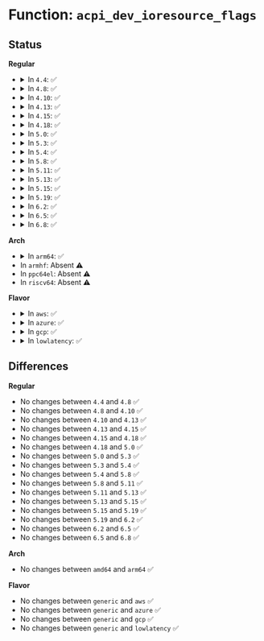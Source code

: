 # Function: <code>acpi_dev_ioresource_flags</code>

## Status
<b>Regular</b>
<ul>
<li>
<details>
<summary>In <code>4.4</code>: ✅</summary>

```c
void acpi_dev_ioresource_flags(struct resource *res, u64 len, u8 io_decode, u8 translation_type);
```

**Collision:** Unique Static

**Inline:** No

**Transformation:** False

**Instances:**

```
In drivers/acpi/resource.c (ffffffff81481a4f)
Location: drivers/acpi/resource.c:121
Inline: False
Direct callers:
  - drivers/acpi/resource.c:acpi_decode_space
  - drivers/acpi/resource.c:acpi_dev_resource_io
```
**Symbols:**

```
ffffffff81481a4f-ffffffff81481abb: acpi_dev_ioresource_flags (STB_LOCAL)
```
</details>
</li>
<li>
<details>
<summary>In <code>4.8</code>: ✅</summary>

```c
void acpi_dev_ioresource_flags(struct resource *res, u64 len, u8 io_decode, u8 translation_type);
```

**Collision:** Unique Static

**Inline:** No

**Transformation:** False

**Instances:**

```
In drivers/acpi/resource.c (ffffffff814d0545)
Location: drivers/acpi/resource.c:134
Inline: False
Direct callers:
  - drivers/acpi/resource.c:acpi_decode_space
  - drivers/acpi/resource.c:acpi_dev_resource_io
```
**Symbols:**

```
ffffffff814d0545-ffffffff814d05b1: acpi_dev_ioresource_flags (STB_LOCAL)
```
</details>
</li>
<li>
<details>
<summary>In <code>4.10</code>: ✅</summary>

```c
void acpi_dev_ioresource_flags(struct resource *res, u64 len, u8 io_decode, u8 translation_type);
```

**Collision:** Unique Static

**Inline:** No

**Transformation:** False

**Instances:**

```
In drivers/acpi/resource.c (ffffffff814f24af)
Location: drivers/acpi/resource.c:147
Inline: False
Direct callers:
  - drivers/acpi/resource.c:acpi_decode_space
  - drivers/acpi/resource.c:acpi_dev_resource_io
```
**Symbols:**

```
ffffffff814f24af-ffffffff814f251b: acpi_dev_ioresource_flags (STB_LOCAL)
```
</details>
</li>
<li>
<details>
<summary>In <code>4.13</code>: ✅</summary>

```c
void acpi_dev_ioresource_flags(struct resource *res, u64 len, u8 io_decode, u8 translation_type);
```

**Collision:** Unique Static

**Inline:** No

**Transformation:** False

**Instances:**

```
In drivers/acpi/resource.c (ffffffff814ffee0)
Location: drivers/acpi/resource.c:147
Inline: False
Direct callers:
  - drivers/acpi/resource.c:acpi_decode_space
  - drivers/acpi/resource.c:acpi_dev_resource_io
  - drivers/acpi/resource.c:acpi_dev_resource_io
```
**Symbols:**

```
ffffffff814ffee0-ffffffff814fff4e: acpi_dev_ioresource_flags (STB_LOCAL)
```
</details>
</li>
<li>
<details>
<summary>In <code>4.15</code>: ✅</summary>

```c
void acpi_dev_ioresource_flags(struct resource *res, u64 len, u8 io_decode, u8 translation_type);
```

**Collision:** Unique Static

**Inline:** No

**Transformation:** False

**Instances:**

```
In drivers/acpi/resource.c (ffffffff81542090)
Location: drivers/acpi/resource.c:147
Inline: False
Direct callers:
  - drivers/acpi/resource.c:acpi_decode_space
  - drivers/acpi/resource.c:acpi_dev_resource_io
  - drivers/acpi/resource.c:acpi_dev_resource_io
```
**Symbols:**

```
ffffffff81542090-ffffffff815420fe: acpi_dev_ioresource_flags (STB_LOCAL)
```
</details>
</li>
<li>
<details>
<summary>In <code>4.18</code>: ✅</summary>

```c
void acpi_dev_ioresource_flags(struct resource *res, u64 len, u8 io_decode, u8 translation_type);
```

**Collision:** Unique Static

**Inline:** No

**Transformation:** False

**Instances:**

```
In drivers/acpi/resource.c (ffffffff81577fe0)
Location: drivers/acpi/resource.c:147
Inline: False
Direct callers:
  - drivers/acpi/resource.c:acpi_decode_space
  - drivers/acpi/resource.c:acpi_dev_resource_io
  - drivers/acpi/resource.c:acpi_dev_resource_io
```
**Symbols:**

```
ffffffff81577fe0-ffffffff8157804e: acpi_dev_ioresource_flags (STB_LOCAL)
```
</details>
</li>
<li>
<details>
<summary>In <code>5.0</code>: ✅</summary>

```c
void acpi_dev_ioresource_flags(struct resource *res, u64 len, u8 io_decode, u8 translation_type);
```

**Collision:** Unique Static

**Inline:** No

**Transformation:** False

**Instances:**

```
In drivers/acpi/resource.c (ffffffff8158fc50)
Location: drivers/acpi/resource.c:147
Inline: False
Direct callers:
  - drivers/acpi/resource.c:acpi_decode_space
  - drivers/acpi/resource.c:acpi_dev_resource_io
  - drivers/acpi/resource.c:acpi_dev_resource_io
```
**Symbols:**

```
ffffffff8158fc50-ffffffff8158fcbe: acpi_dev_ioresource_flags (STB_LOCAL)
```
</details>
</li>
<li>
<details>
<summary>In <code>5.3</code>: ✅</summary>

```c
void acpi_dev_ioresource_flags(struct resource *res, u64 len, u8 io_decode, u8 translation_type);
```

**Collision:** Unique Static

**Inline:** No

**Transformation:** False

**Instances:**

```
In drivers/acpi/resource.c (ffffffff815c0a90)
Location: drivers/acpi/resource.c:139
Inline: False
Direct callers:
  - drivers/acpi/resource.c:acpi_decode_space
  - drivers/acpi/resource.c:acpi_dev_resource_io
  - drivers/acpi/resource.c:acpi_dev_resource_io
```
**Symbols:**

```
ffffffff815c0a90-ffffffff815c0b01: acpi_dev_ioresource_flags (STB_LOCAL)
```
</details>
</li>
<li>
<details>
<summary>In <code>5.4</code>: ✅</summary>

```c
void acpi_dev_ioresource_flags(struct resource *res, u64 len, u8 io_decode, u8 translation_type);
```

**Collision:** Unique Static

**Inline:** No

**Transformation:** False

**Instances:**

```
In drivers/acpi/resource.c (ffffffff815e1d50)
Location: drivers/acpi/resource.c:139
Inline: False
Direct callers:
  - drivers/acpi/resource.c:acpi_decode_space
  - drivers/acpi/resource.c:acpi_dev_resource_io
  - drivers/acpi/resource.c:acpi_dev_resource_io
```
**Symbols:**

```
ffffffff815e1d50-ffffffff815e1dc1: acpi_dev_ioresource_flags (STB_LOCAL)
```
</details>
</li>
<li>
<details>
<summary>In <code>5.8</code>: ✅</summary>

```c
void acpi_dev_ioresource_flags(struct resource *res, u64 len, u8 io_decode, u8 translation_type);
```

**Collision:** Unique Static

**Inline:** No

**Transformation:** False

**Instances:**

```
In drivers/acpi/resource.c (ffffffff8168c970)
Location: drivers/acpi/resource.c:139
Inline: False
Direct callers:
  - drivers/acpi/resource.c:acpi_decode_space
  - drivers/acpi/resource.c:acpi_dev_resource_io
  - drivers/acpi/resource.c:acpi_dev_resource_io
```
**Symbols:**

```
ffffffff8168c970-ffffffff8168ca1b: acpi_dev_ioresource_flags (STB_LOCAL)
```
</details>
</li>
<li>
<details>
<summary>In <code>5.11</code>: ✅</summary>

```c
void acpi_dev_ioresource_flags(struct resource *res, u64 len, u8 io_decode, u8 translation_type);
```

**Collision:** Unique Static

**Inline:** No

**Transformation:** False

**Instances:**

```
In drivers/acpi/resource.c (ffffffff816aa670)
Location: drivers/acpi/resource.c:139
Inline: False
Direct callers:
  - drivers/acpi/resource.c:acpi_decode_space
  - drivers/acpi/resource.c:acpi_dev_resource_io
  - drivers/acpi/resource.c:acpi_dev_resource_io
```
**Symbols:**

```
ffffffff816aa670-ffffffff816aa71b: acpi_dev_ioresource_flags (STB_LOCAL)
```
</details>
</li>
<li>
<details>
<summary>In <code>5.13</code>: ✅</summary>

```c
void acpi_dev_ioresource_flags(struct resource *res, u64 len, u8 io_decode, u8 translation_type);
```

**Collision:** Unique Static

**Inline:** No

**Transformation:** False

**Instances:**

```
In drivers/acpi/resource.c (ffffffff8168cef0)
Location: drivers/acpi/resource.c:140
Inline: False
Direct callers:
  - drivers/acpi/resource.c:acpi_decode_space
  - drivers/acpi/resource.c:acpi_dev_resource_io
  - drivers/acpi/resource.c:acpi_dev_resource_io
```
**Symbols:**

```
ffffffff8168cef0-ffffffff8168cf9b: acpi_dev_ioresource_flags (STB_LOCAL)
```
</details>
</li>
<li>
<details>
<summary>In <code>5.15</code>: ✅</summary>

```c
void acpi_dev_ioresource_flags(struct resource *res, u64 len, u8 io_decode, u8 translation_type);
```

**Collision:** Unique Static

**Inline:** No

**Transformation:** False

**Instances:**

```
In drivers/acpi/resource.c (ffffffff81702720)
Location: drivers/acpi/resource.c:140
Inline: False
Direct callers:
  - drivers/acpi/resource.c:acpi_decode_space
  - drivers/acpi/resource.c:acpi_dev_resource_io
  - drivers/acpi/resource.c:acpi_dev_resource_io
```
**Symbols:**

```
ffffffff81702720-ffffffff817027c8: acpi_dev_ioresource_flags (STB_LOCAL)
```
</details>
</li>
<li>
<details>
<summary>In <code>5.19</code>: ✅</summary>

```c
void acpi_dev_ioresource_flags(struct resource *res, u64 len, u8 io_decode, u8 translation_type);
```

**Collision:** Unique Static

**Inline:** No

**Transformation:** False

**Instances:**

```
In drivers/acpi/resource.c (ffffffff81830540)
Location: drivers/acpi/resource.c:140
Inline: False
Direct callers:
  - drivers/acpi/resource.c:acpi_decode_space
  - drivers/acpi/resource.c:acpi_dev_resource_io
  - drivers/acpi/resource.c:acpi_dev_resource_io
```
**Symbols:**

```
ffffffff81830540-ffffffff818305fc: acpi_dev_ioresource_flags (STB_LOCAL)
```
</details>
</li>
<li>
<details>
<summary>In <code>6.2</code>: ✅</summary>

```c
void acpi_dev_ioresource_flags(struct resource *res, u64 len, u8 io_decode, u8 translation_type);
```

**Collision:** Unique Static

**Inline:** No

**Transformation:** False

**Instances:**

```
In drivers/acpi/resource.c (ffffffff81963940)
Location: drivers/acpi/resource.c:140
Inline: False
Direct callers:
  - drivers/acpi/resource.c:acpi_decode_space
  - drivers/acpi/resource.c:acpi_dev_resource_io
  - drivers/acpi/resource.c:acpi_dev_resource_io
```
**Symbols:**

```
ffffffff81963940-ffffffff819639fc: acpi_dev_ioresource_flags (STB_LOCAL)
```
</details>
</li>
<li>
<details>
<summary>In <code>6.5</code>: ✅</summary>

```c
void acpi_dev_ioresource_flags(struct resource *res, u64 len, u8 io_decode, u8 translation_type);
```

**Collision:** Unique Static

**Inline:** No

**Transformation:** False

**Instances:**

```
In drivers/acpi/resource.c (ffffffff819a9de0)
Location: drivers/acpi/resource.c:140
Inline: False
Direct callers:
  - drivers/acpi/resource.c:acpi_decode_space
  - drivers/acpi/resource.c:acpi_dev_resource_io
  - drivers/acpi/resource.c:acpi_dev_resource_io
```
**Symbols:**

```
ffffffff819a9de0-ffffffff819a9e9c: acpi_dev_ioresource_flags (STB_LOCAL)
```
</details>
</li>
<li>
<details>
<summary>In <code>6.8</code>: ✅</summary>

```c
void acpi_dev_ioresource_flags(struct resource *res, u64 len, u8 io_decode, u8 translation_type);
```

**Collision:** Unique Static

**Inline:** No

**Transformation:** False

**Instances:**

```
In drivers/acpi/resource.c (ffffffff819f4070)
Location: drivers/acpi/resource.c:140
Inline: False
Direct callers:
  - drivers/acpi/resource.c:acpi_decode_space
  - drivers/acpi/resource.c:acpi_dev_resource_io
  - drivers/acpi/resource.c:acpi_dev_resource_io
```
**Symbols:**

```
ffffffff819f4070-ffffffff819f412c: acpi_dev_ioresource_flags (STB_LOCAL)
```
</details>
</li>
</ul>
<b>Arch</b>
<ul>
<li>
<details>
<summary>In <code>arm64</code>: ✅</summary>

```c
void acpi_dev_ioresource_flags(struct resource *res, u64 len, u8 io_decode, u8 translation_type);
```

**Collision:** Unique Static

**Inline:** No

**Transformation:** False

**Instances:**

```
In drivers/acpi/resource.c (ffff80001076e640)
Location: drivers/acpi/resource.c:139
Inline: False
Direct callers:
  - drivers/acpi/resource.c:acpi_decode_space
  - drivers/acpi/resource.c:acpi_dev_resource_io
  - drivers/acpi/resource.c:acpi_dev_resource_io
```
**Symbols:**

```
ffff80001076e640-ffff80001076e6d0: acpi_dev_ioresource_flags (STB_LOCAL)
```
</details>
</li>
<li>
In <code>armhf</code>: Absent ⚠️
</li>
<li>
In <code>ppc64el</code>: Absent ⚠️
</li>
<li>
In <code>riscv64</code>: Absent ⚠️
</li>
</ul>
<b>Flavor</b>
<ul>
<li>
<details>
<summary>In <code>aws</code>: ✅</summary>

```c
void acpi_dev_ioresource_flags(struct resource *res, u64 len, u8 io_decode, u8 translation_type);
```

**Collision:** Unique Static

**Inline:** No

**Transformation:** False

**Instances:**

```
In drivers/acpi/resource.c (ffffffff815d4010)
Location: drivers/acpi/resource.c:139
Inline: False
Direct callers:
  - drivers/acpi/resource.c:acpi_decode_space
  - drivers/acpi/resource.c:acpi_dev_resource_io
  - drivers/acpi/resource.c:acpi_dev_resource_io
```
**Symbols:**

```
ffffffff815d4010-ffffffff815d4081: acpi_dev_ioresource_flags (STB_LOCAL)
```
</details>
</li>
<li>
<details>
<summary>In <code>azure</code>: ✅</summary>

```c
void acpi_dev_ioresource_flags(struct resource *res, u64 len, u8 io_decode, u8 translation_type);
```

**Collision:** Unique Static

**Inline:** No

**Transformation:** False

**Instances:**

```
In drivers/acpi/resource.c (ffffffff815bdbd0)
Location: drivers/acpi/resource.c:139
Inline: False
Direct callers:
  - drivers/acpi/resource.c:acpi_decode_space
  - drivers/acpi/resource.c:acpi_dev_resource_io
  - drivers/acpi/resource.c:acpi_dev_resource_io
```
**Symbols:**

```
ffffffff815bdbd0-ffffffff815bdc41: acpi_dev_ioresource_flags (STB_LOCAL)
```
</details>
</li>
<li>
<details>
<summary>In <code>gcp</code>: ✅</summary>

```c
void acpi_dev_ioresource_flags(struct resource *res, u64 len, u8 io_decode, u8 translation_type);
```

**Collision:** Unique Static

**Inline:** No

**Transformation:** False

**Instances:**

```
In drivers/acpi/resource.c (ffffffff815d6030)
Location: drivers/acpi/resource.c:139
Inline: False
Direct callers:
  - drivers/acpi/resource.c:acpi_decode_space
  - drivers/acpi/resource.c:acpi_dev_resource_io
  - drivers/acpi/resource.c:acpi_dev_resource_io
```
**Symbols:**

```
ffffffff815d6030-ffffffff815d60a1: acpi_dev_ioresource_flags (STB_LOCAL)
```
</details>
</li>
<li>
<details>
<summary>In <code>lowlatency</code>: ✅</summary>

```c
void acpi_dev_ioresource_flags(struct resource *res, u64 len, u8 io_decode, u8 translation_type);
```

**Collision:** Unique Static

**Inline:** No

**Transformation:** False

**Instances:**

```
In drivers/acpi/resource.c (ffffffff815efef0)
Location: drivers/acpi/resource.c:139
Inline: False
Direct callers:
  - drivers/acpi/resource.c:acpi_decode_space
  - drivers/acpi/resource.c:acpi_dev_resource_io
  - drivers/acpi/resource.c:acpi_dev_resource_io
```
**Symbols:**

```
ffffffff815efef0-ffffffff815eff61: acpi_dev_ioresource_flags (STB_LOCAL)
```
</details>
</li>
</ul>

## Differences
<b>Regular</b>
<ul>
<li>
No changes between <code>4.4</code> and <code>4.8</code> ✅
</li>
<li>
No changes between <code>4.8</code> and <code>4.10</code> ✅
</li>
<li>
No changes between <code>4.10</code> and <code>4.13</code> ✅
</li>
<li>
No changes between <code>4.13</code> and <code>4.15</code> ✅
</li>
<li>
No changes between <code>4.15</code> and <code>4.18</code> ✅
</li>
<li>
No changes between <code>4.18</code> and <code>5.0</code> ✅
</li>
<li>
No changes between <code>5.0</code> and <code>5.3</code> ✅
</li>
<li>
No changes between <code>5.3</code> and <code>5.4</code> ✅
</li>
<li>
No changes between <code>5.4</code> and <code>5.8</code> ✅
</li>
<li>
No changes between <code>5.8</code> and <code>5.11</code> ✅
</li>
<li>
No changes between <code>5.11</code> and <code>5.13</code> ✅
</li>
<li>
No changes between <code>5.13</code> and <code>5.15</code> ✅
</li>
<li>
No changes between <code>5.15</code> and <code>5.19</code> ✅
</li>
<li>
No changes between <code>5.19</code> and <code>6.2</code> ✅
</li>
<li>
No changes between <code>6.2</code> and <code>6.5</code> ✅
</li>
<li>
No changes between <code>6.5</code> and <code>6.8</code> ✅
</li>
</ul>
<b>Arch</b>
<ul>
<li>
No changes between <code>amd64</code> and <code>arm64</code> ✅
</li>
</ul>
<b>Flavor</b>
<ul>
<li>
No changes between <code>generic</code> and <code>aws</code> ✅
</li>
<li>
No changes between <code>generic</code> and <code>azure</code> ✅
</li>
<li>
No changes between <code>generic</code> and <code>gcp</code> ✅
</li>
<li>
No changes between <code>generic</code> and <code>lowlatency</code> ✅
</li>
</ul>
